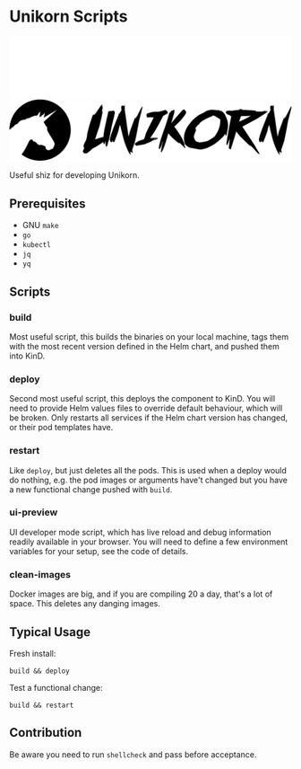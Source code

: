 # Unikorn Scripts

![Unikorn Logo](https://raw.githubusercontent.com/unikorn-cloud/assets/main/images/logos/light-on-dark/logo.svg#gh-dark-mode-only)
![Unikorn Logo](https://raw.githubusercontent.com/unikorn-cloud/assets/main/images/logos/dark-on-light/logo.svg#gh-light-mode-only)

Useful shiz for developing Unikorn.

## Prerequisites

* GNU `make`
* `go`
* `kubectl`
* `jq`
* `yq`

## Scripts

### build

Most useful script, this builds the binaries on your local machine, tags them with the most recent version defined in the Helm chart, and pushed them into KinD.

### deploy

Second most useful script, this deploys the component to KinD.
You will need to provide Helm values files to override default behaviour, which will be broken.
Only restarts all services if the Helm chart version has changed, or their pod templates have.

### restart

Like `deploy`, but just deletes all the pods.
This is used when a deploy would do nothing, e.g. the pod images or arguments have't changed but you have a new functional change pushed with `build`.

### ui-preview

UI developer mode script, which has live reload and debug information readily available in your browser.
You will need to define a few environment variables for your setup, see the code of details.

### clean-images

Docker images are big, and if you are compiling 20 a day, that's a lot of space.
This deletes any danging images.

## Typical Usage

Fresh install:

```shell
build && deploy
```

Test a functional change:

```shell
build && restart
```

## Contribution

Be aware you need to run `shellcheck` and pass before acceptance.
